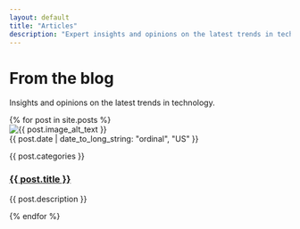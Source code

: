 ```yaml
---
layout: default
title: "Articles"
description: "Expert insights and opinions on the latest trends in technology from a seasoned CTO and hands-on technologist."
---
```


<div class="bg-white dark:bg-zinc-800 py-8 min-h-screen">
  <div class="mx-auto max-w-7xl px-6 lg:px-8">
    <div class="mx-auto max-w-2xl lg:max-w-4xl">
      <h1 class="text-3xl font-bold tracking-tight text-sky-600 dark:text-gray-200 sm:text-4xl">From the blog</h1>
      <p class="mt-2 text-lg leading-8 text-gray-600 dark:text-gray-300">Insights and opinions on the latest trends in technology.</p>
      <div class="mt-6 space-y-20 lg:space-y-20">
      {% for post in site.posts %}
        <article class="relative isolate flex flex-col gap-8 lg:flex-row">
          <div class="relative aspect-[16/9] sm:aspect-[2/1] lg:aspect-square lg:w-64 lg:shrink-0">
            <img src="{{ post.image | relative_url }}" alt="{{ post.image_alt_text }}" class="absolute inset-0 h-full w-full rounded-2xl bg-gray-50 object-cover">
            <div class="absolute inset-0 rounded-2xl ring-1 ring-inset ring-gray-900/10"></div>
          </div>
          <div>
            <div class="flex items-center gap-x-4 text-xs">
              <time datetime="2020-03-16" class="text-gray-500 dark:text-gray-200">{{ post.date | date_to_long_string: "ordinal", "US" }}</time>
              <p class="relative z-10 rounded-full bg-gray-50 py-1.5 px-3 font-medium text-gray-600 hover:bg-gray-100">{{ post.categories }}</p>
            </div>
            <div class="group relative max-w-xl">
              <h3 class="mt-3 text-2xl font-semibold leading-6 text-gray-800 dark:text-sky-600 hover:text-sky-900">
                <a href="{{ post.url }}">
                  <span class="absolute inset-0"></span>
                  {{ post.title }}
                </a>
              </h3>
              <p class="mt-5 text-lg leading-6 text-gray-600 dark:text-gray-200">{{ post.description }}</p>
            </div>
          </div>
        </article>
      {% endfor %}
      </div>
    </div>
  </div>
</div>

